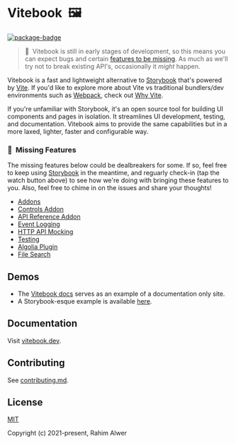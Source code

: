 # Vitebook&nbsp;&nbsp;🖼️

[![package-badge]][package]

> 🚨&nbsp;&nbsp;Vitebook is still in early stages of development, so this means you can expect bugs
> and certain [features to be missing](#missing-features). As much as we'll try not to break
> existing API's, occasionally it _might_ happen.

Vitebook is a fast and lightweight alternative to [Storybook][storybook] that's
powered by [Vite][vite]. If you'd like to explore more about Vite vs traditional bundlers/dev
environments such as [Webpack][webpack], check out [Why Vite][vite-why].

If you're unfamiliar with Storybook, it's an open source tool for building UI components and
pages in isolation. It streamlines UI development, testing, and documentation. Vitebook aims
to provide the same capabilities but in a more laxed, lighter, faster and configurable way.

### 🚧&nbsp;&nbsp;Missing Features

The missing features below could be dealbreakers for some. If so, feel free to keep using
[Storybook][storybook] in the meantime, and reguarly check-in (tap the watch button above) to see
how we're doing with bringing these features to you. Also, feel free to chime in on the issues
and share your thoughts!

- [Addons](https://github.com/vitebook/vitebook/issues/2)
- [Controls Addon](https://github.com/vitebook/vitebook/issues/3)
- [API Reference Addon](https://github.com/vitebook/vitebook/issues/4)
- [Event Logging](https://github.com/vitebook/vitebook/issues/5)
- [HTTP API Mocking](https://github.com/vitebook/vitebook/issues/6)
- [Testing](https://github.com/vitebook/vitebook/issues/7)
- [Algolia Plugin](https://github.com/vitebook/vitebook/issues/8)
- [File Search](https://github.com/vitebook/vitebook/issues/9)

## Demos

- The [Vitebook docs](https://vitebook.dev) serves as an example of a documentation only site.
- A Storybook-esque example is available [here](https://simple-demo.vitebook.dev).

## Documentation

Visit [vitebook.dev][vitebook].

## Contributing

See [contributing.md](./.github/contributing.md).

## License

[MIT](./LICENSE)

Copyright (c) 2021-present, Rahim Alwer

[package]: https://www.npmjs.com/package/@vitebook/core
[package-badge]: https://img.shields.io/npm/v/@vitebook/core?style=flat-square
[storybook]: https://storybook.js.org
[webpack]: https://webpack.js.org
[vite]: https://vitejs.dev
[vite-why]: https://vitejs.dev/guide/why.html
[vitebook]: https://vitebook.dev
[vitebook-install]: https://vitebook.dev/introduction/installation.html
